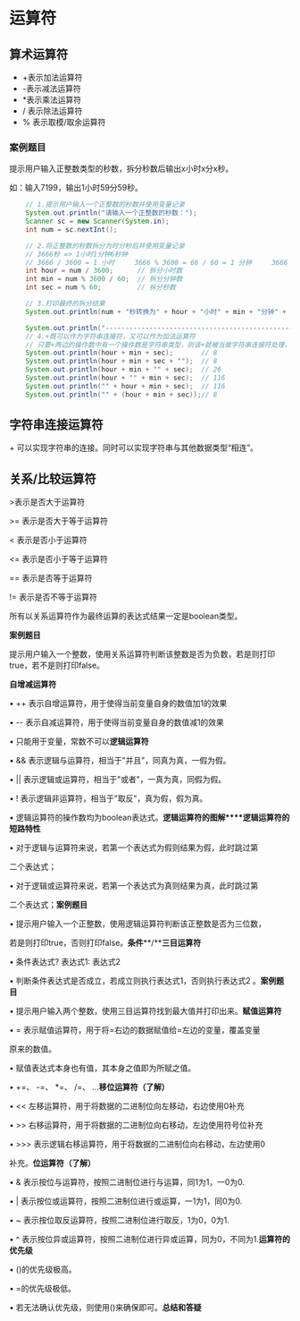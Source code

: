 # 运算符

## 算术运算符

- +表示加法运算符
- -表示减法运算符
- *表示乘法运算符
- / 表示除法运算符
- % 表示取模/取余运算符

### 案例题目

提示用户输入正整数类型的秒数，拆分秒数后输出x小时x分x秒。

如：输入7199，输出1小时59分59秒。

```java
    // 1.提示用户输入一个正整数的秒数并使用变量记录
    System.out.println("请输入一个正整数的秒数：");
    Scanner sc = new Scanner(System.in);
    int num = sc.nextInt();

    // 2.将正整数的秒数拆分为时分秒后并使用变量记录
    // 3666秒 => 1小时1分钟6秒钟
    // 3666 / 3600 = 1 小时     3666 % 3600 = 66 / 60 = 1 分钟     3666 % 60 = 6 秒钟 
    int hour = num / 3600;      // 拆分小时数
    int min = num % 3600 / 60;  // 拆分分钟数
    int sec = num % 60;         // 拆分秒数

    // 3.打印最终的拆分结果
    System.out.println(num + "秒转换为" + hour + "小时" + min + "分钟" + sec + "秒钟");

    System.out.println("---------------------------------------------------------------------");
    // 4.+既可以作为字符串连接符，又可以作为加法运算符
    // 只要+两边的操作数中有一个操作数是字符串类型，则该+就被当做字符串连接符处理，否则当做加法运算符处理
    System.out.println(hour + min + sec);       // 8
    System.out.println(hour + min + sec + "");  // 8
    System.out.println(hour + min + "" + sec);  // 26
    System.out.println(hour + "" + min + sec);  // 116
    System.out.println("" + hour + min + sec);  // 116
    System.out.println("" + (hour + min + sec));// 8
```



## 字符串连接运算符

\+ 可以实现字符串的连接。同时可以实现字符串与其他数据类型“相连”。



##  关系/比较运算符

\>表示是否大于运算符 

\>= 表示是否大于等于运算符

\< 表示是否小于运算符 

\<= 表示是否小于等于运算符

\== 表示是否等于运算符 

\!= 表示是否不等于运算符

所有以关系运算符作为最终运算的表达式结果一定是boolean类型。

**案例题目**

提示用户输入一个整数，使用关系运算符判断该整数是否为负数，若是则打印true，若不是则打印false。



**自增减运算符**

• ++ 表示自增运算符，用于使得当前变量自身的数值加1的效果

• -- 表示自减运算符，用于使得当前变量自身的数值减1的效果

• 只能用于变量，常数不可以**逻辑运算符**

• && 表示逻辑与运算符，相当于"并且"，同真为真，一假为假。

• || 表示逻辑或运算符，相当于"或者"，一真为真，同假为假。

• ! 表示逻辑非运算符，相当于"取反"，真为假，假为真。

• 逻辑运算符的操作数均为boolean表达式。**逻辑运算符的图解****逻辑运算符的短路特性**

• 对于逻辑与运算符来说，若第一个表达式为假则结果为假，此时跳过第

二个表达式；

• 对于逻辑或运算符来说，若第一个表达式为真则结果为真，此时跳过第

二个表达式；**案例题目**

• 提示用户输入一个正整数，使用逻辑运算符判断该正整数是否为三位数，

若是则打印true，否则打印false。**条件****/****三目运算符**

• 条件表达式? 表达式1: 表达式2 

• 判断条件表达式是否成立，若成立则执行表达式1，否则执行表达式2 。**案例题目**

• 提示用户输入两个整数，使用三目运算符找到最大值并打印出来。**赋值运算符**

• = 表示赋值运算符，用于将=右边的数据赋值给=左边的变量，覆盖变量

原来的数值。

• 赋值表达式本身也有值，其本身之值即为所赋之值。 

• +=、 -=、 *=、 /=、 ...**移位运算符（****了解****）** 

• << 左移运算符，用于将数据的二进制位向左移动，右边使用0补充

• >> 右移运算符，用于将数据的二进制位向右移动，左边使用符号位补充

• >>> 表示逻辑右移运算符，用于将数据的二进制位向右移动，左边使用0

补充。**位运算符（****了解****）** 

• & 表示按位与运算符，按照二进制位进行与运算，同1为1，一0为0.

• | 表示按位或运算符，按照二进制位进行或运算，一1为1，同0为0.

• ~ 表示按位取反运算符，按照二进制位进行取反，1为0，0为1.

• ^ 表示按位异或运算符，按照二进制位进行异或运算，同为0，不同为1.**运算符的优先级**

• ()的优先级极高。 

• =的优先级极低。

• 若无法确认优先级，则使用()来确保即可。**总结和答疑**